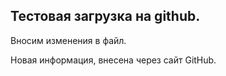 ## Тестовая загрузка на github.

Вносим изменения в файл.

Новая информация, внесена через сайт GitHub.
